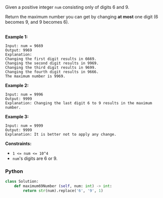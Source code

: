 
Given a positive integer  `num`  consisting only of digits 6 and 9.<br>

Return the maximum number you can get by changing  **at most**  one digit (6 becomes 9, and 9 becomes 6).<br><br>

**Example 1:**
```
Input: num = 9669
Output: 9969
Explanation:
Changing the first digit results in 6669.
Changing the second digit results in 9969.
Changing the third digit results in 9699.
Changing the fourth digit results in 9666. 
The maximum number is 9969.
```
**Example 2:**
```
Input: num = 9996
Output: 9999
Explanation: Changing the last digit 6 to 9 results in the maximum number.
```
**Example 3:**
```
Input: num = 9999
Output: 9999
Explanation: It is better not to apply any change.
```
**Constraints:**

-   `1 <= num <= 10^4`
-   `num`'s digits are 6 or 9.
### Python
```python
class Solution:
    def maximum69Number (self, num: int) -> int:
        return str(num).replace('6', '9', 1)
```

